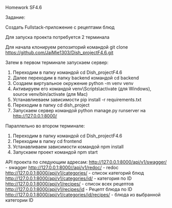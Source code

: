 Homework SF4.6 

Задание: 

Создать Fullstack-приложение с рецептами блюд

Для запуска проекта потребуется 2 терминала

Для начала клонируем репозиторий командой git clone https://github.com/JaiMie1303/Dish_projectF4.6.git

Затем в первом терминале запускаем сервер:

1. Переходим в папку командой cd Dish_projectF4.6
2. Далее переходим в папку backend командой cd backend
3. Создаем виртуальное окружение python -m venv venv
4. Активируем его командой venv\Scripts\activate (для Windows), source venv/bin/activate (для Mac)
5. Устанавлиеваем зависимости pip install -r requirements.txt
6. Переходим в папку cd dish_project
7. Запускаем сервер командой python manage.py runserver на http://127.0.0.1:8000/

Параллельно во втором терминале:

1. Переходим в папку командой cd Dish_projectF4.6
2. Переходим в папку cd frontend
3. Устанавливаем зависимости командой npm install
4. Запускаем проект командой npm start

API проекта по следующим адресам:
http://127.0.0.1:8000/api/v1/swagger/ - swagger 
http://127.0.0.1:8000//api/v1/redoc/ - redoc 
http://127.0.0.1:8000/api/v1/categories/ - список категорий блюд
http://127.0.0.1:8000/api/v1/categories/id/ - категория по ID
http://127.0.0.1:8000/api/v1/recipes/ - список всех рецептов
http://127.0.0.1:8000/api/v1/recipes/id - Рецепт блюда по ID
http://127.0.0.1:8000/api/v1/categories/id/recipes/ - блюда из выбранной категории ID
